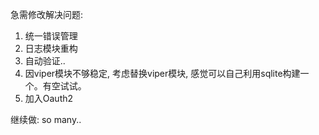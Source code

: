 急需修改解决问题:
1. 统一错误管理
2. 日志模块重构
3. 自动验证..
4. 因viper模块不够稳定, 考虑替换viper模块, 感觉可以自己利用sqlite构建一个。有空试试。
5. 加入Oauth2

继续做:
so many..
